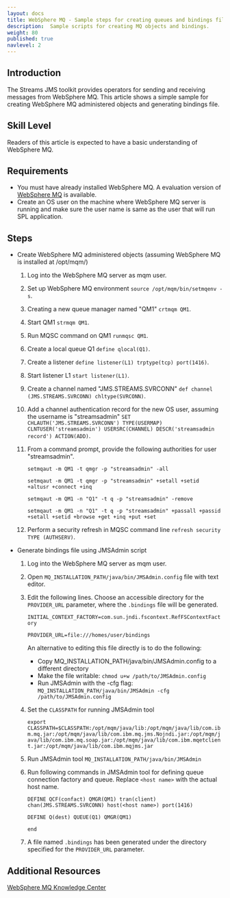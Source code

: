 ```yaml
---
layout: docs
title: WebSphere MQ - Sample steps for creating queues and bindings file
description:  Sample scripts for creating MQ objects and bindings.
weight: 80
published: true
navlevel: 2
---
```


## Introduction
The Streams JMS toolkit provides operators for sending and receiving messages from WebSphere MQ. This article shows a simple sample for creating WebSphere MQ administered objects and generating bindings file.

## Skill Level
Readers of this article is expected to have a basic understanding of WebSphere MQ.

## Requirements
- You must have already installed WebSphere MQ. A evaluation version of [WebSphere MQ](https://www-01.ibm.com/marketing/iwm/iwm/web/pick.do?pkgid=&S_SRCID=ESD-WSMQ-EVAL&source=ESD-WSMQ-EVAL&S_TACT=109J84RW&S_PKG=CR9H9ML&lang=en_US&lang=en_US) is available.
- Create an OS user on the machine where WebSphere MQ server is running and make sure the user name is same as the user that will run SPL application.

## Steps

* Create WebSphere MQ administered objects (assuming WebSphere MQ is installed at /opt/mqm/)
  1. Log into the WebSphere MQ server as mqm user.
  2. Set up WebSphere MQ environment `source /opt/mqm/bin/setmqenv -s`.
  3. Creating a new queue manager named "QM1" `crtmqm QM1`.
  4. Start QM1 `strmqm QM1`.
  5. Run MQSC command on QM1 `runmqsc QM1`.
  6. Create a local queue Q1 `define qlocal(Q1)`.
  7. Create a listener `define listener(L1) trptype(tcp) port(1416)`.
  8. Start listener L1 `start listener(L1)`.
  9. Create a channel named "JMS.STREAMS.SVRCONN" `def channel (JMS.STREAMS.SVRCONN) chltype(SVRCONN)`.
  10. Add a channel authentication record for the new OS user, assuming the username is "streamsadmin" `SET CHLAUTH('JMS.STREAMS.SVRCONN') TYPE(USERMAP) CLNTUSER('streamsadmin') USERSRC(CHANNEL) DESCR('streamsadmin record') ACTION(ADD)`.
  11. From a command prompt, provide the following authorities for user "streamsadmin".

      `setmqaut -m QM1 -t qmgr -p "streamsadmin" -all`

	  `setmqaut -m QM1 -t qmgr -p "streamsadmin" +setall +setid +altusr +connect +inq`

	  `setmqaut -m QM1 -n "Q1" -t q -p "streamsadmin" -remove`

	  `setmqaut -m QM1 -n "Q1" -t q -p "streamsadmin" +passall +passid +setall +setid +browse +get +inq +put +set`

  12. Perform a security refresh in MQSC command line `refresh security TYPE (AUTHSERV)`.


* Generate bindings file using JMSAdmin script
  1. Log into the WebSphere MQ server as mqm user.
  2. Open `MQ_INSTALLATION_PATH/java/bin/JMSAdmin.config` file with text editor.
  3. Edit the following lines. Choose an accessible directory for the `PROVIDER_URL` parameter, where the `.bindings` file will be generated.

     `INITIAL_CONTEXT_FACTORY=com.sun.jndi.fscontext.RefFSContextFactory`

     `PROVIDER_URL=file:///homes/user/bindings`
     
     An alternative to editing this file directly is to do the following:
     * Copy MQ_INSTALLATION_PATH/java/bin/JMSAdmin.config to a different directory
     * Make the file writable: `chmod u+w /path/to/JMSAdmin.config`
     * Run JMSAdmin with the -cfg flag: `MQ_INSTALLATION_PATH/java/bin/JMSAdmin -cfg /path/to/JMSAdmin.config`

  4. Set the `CLASSPATH` for running JMSAdmin tool

     `export CLASSPATH=$CLASSPATH:/opt/mqm/java/lib:/opt/mqm/java/lib/com.ibm.mq.jar:/opt/mqm/java/lib/com.ibm.mq.jms.Nojndi.jar:/opt/mqm/java/lib/com.ibm.mq.soap.jar:/opt/mqm/java/lib/com.ibm.mqetclient.jar:/opt/mqm/java/lib/com.ibm.mqjms.jar`

  5. Run JMSAdmin tool `MQ_INSTALLATION_PATH/java/bin/JMSAdmin`
  6. Run following commands in JMSAdmin tool for defining queue connection factory and queue. Replace `<host name>` with the actual host name.

     `DEFINE QCF(confact) QMGR(QM1) tran(client) chan(JMS.STREAMS.SVRCONN) host(<host name>) port(1416)`

     `DEFINE Q(dest) QUEUE(Q1) QMGR(QM1)`

     `end`
  7. A file named `.bindings` has been generated under the directory specified for the `PROVIDER_URL` parameter.

## Additional Resources
[WebSphere MQ Knowledge Center](https://www-01.ibm.com/support/knowledgecenter/SSFKSJ_8.0.0/com.ibm.mq.helphome.v80.doc/WelcomePagev8r0.htm?lang=en)

